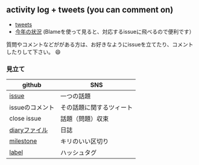 ## activity log + tweets (you can comment on)

* [tweets](https://github.com/b0101/activity/issues?q=is%3Aissue+is%3Aclosed)
* [今年の状況](diary-2015.md) (Blameを使って見ると、対応するissueに飛べるので便利です）


質問やコメントなどががある方は、お好きなようにissueを立てたり、コメントしたりして下さい。 :smile:

### 見立て

github | SNS
----- | -----
[issue](https://github.com/b0101/activity/issues) | 一つの話題
issueのコメント | その話題に関するツィート
close issue | 話題（問題）収束
[diaryファイル](diary-2015.md) | 日誌
[milestone](https://github.com/b0101/activity/milestones) | キリのいい区切り
[label](https://github.com/b0101/activity/labels) | ハッシュタグ
